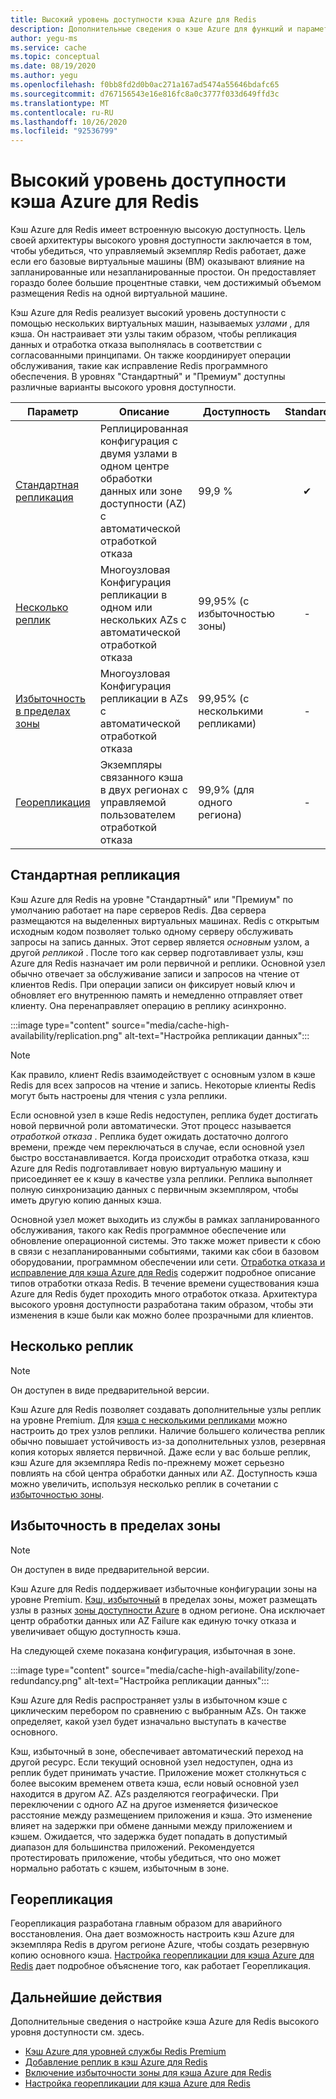 ```yaml
---
title: Высокий уровень доступности кэша Azure для Redis
description: Дополнительные сведения о кэше Azure для функций и параметров высокой доступности Redis
author: yegu-ms
ms.service: cache
ms.topic: conceptual
ms.date: 08/19/2020
ms.author: yegu
ms.openlocfilehash: f0bb8fd2d0b0ac271a167ad5474a55646bdafc65
ms.sourcegitcommit: d767156543e16e816fc8a0c3777f033d649ffd3c
ms.translationtype: MT
ms.contentlocale: ru-RU
ms.lasthandoff: 10/26/2020
ms.locfileid: "92536799"
---
```

# <a name="high-availability-for-azure-cache-for-redis"></a>Высокий уровень доступности кэша Azure для Redis

Кэш Azure для Redis имеет встроенную высокую доступность. Цель своей архитектуры высокого уровня доступности заключается в том, чтобы убедиться, что управляемый экземпляр Redis работает, даже если его базовые виртуальные машины (ВМ) оказывают влияние на запланированные или незапланированные простои. Он предоставляет гораздо более большие процентные ставки, чем достижимый объемом размещения Redis на одной виртуальной машине.

Кэш Azure для Redis реализует высокий уровень доступности с помощью нескольких виртуальных машин, называемых *узлами* , для кэша. Он настраивает эти узлы таким образом, чтобы репликация данных и отработка отказа выполнялась в соответствии с согласованными принципами. Он также координирует операции обслуживания, такие как исправление Redis программного обеспечения. В уровнях "Стандартный" и "Премиум" доступны различные варианты высокого уровня доступности.

| Параметр | Описание | Доступность | Standard | Premium |
| ------------------- | ------- | ------- | :------: | :---: |
| [Стандартная репликация](#standard-replication)| Реплицированная конфигурация с двумя узлами в одном центре обработки данных или зоне доступности (AZ) с автоматической отработкой отказа | 99,9 % |✔|✔|
| [Несколько реплик](#multiple-replicas) | Многоузловая Конфигурация репликации в одном или нескольких AZs с автоматической отработкой отказа | 99,95% (с избыточностью зоны) |-|✔|
| [Избыточность в пределах зоны](#zone-redundancy) | Многоузловая Конфигурация репликации в AZs с автоматической отработкой отказа | 99,95% (с несколькими репликами) |-|✔|
| [Георепликация](#geo-replication) | Экземпляры связанного кэша в двух регионах с управляемой пользователем отработкой отказа | 99,9% (для одного региона) |-|✔|

## <a name="standard-replication"></a>Стандартная репликация

Кэш Azure для Redis на уровне "Стандартный" или "Премиум" по умолчанию работает на паре серверов Redis. Два сервера размещаются на выделенных виртуальных машинах. Redis с открытым исходным кодом позволяет только одному серверу обслуживать запросы на запись данных. Этот сервер является *основным* узлом, а другой *репликой* . После того как сервер подготавливает узлы, кэш Azure для Redis назначает им роли первичной и реплики. Основной узел обычно отвечает за обслуживание записи и запросов на чтение от клиентов Redis. При операции записи он фиксирует новый ключ и обновляет его внутреннюю память и немедленно отправляет ответ клиенту. Она перенаправляет операцию в реплику асинхронно.

:::image type="content" source="media/cache-high-availability/replication.png" alt-text="Настройка репликации данных":::
   
>[!NOTE]
>Как правило, клиент Redis взаимодействует с основным узлом в кэше Redis для всех запросов на чтение и запись. Некоторые клиенты Redis могут быть настроены для чтения с узла реплики.
>
>

Если основной узел в кэше Redis недоступен, реплика будет достигать новой первичной роли автоматически. Этот процесс называется *отработкой отказа* . Реплика будет ожидать достаточно долгого времени, прежде чем переключаться в случае, если основной узел быстро восстанавливается. Когда происходит отработка отказа, кэш Azure для Redis подготавливает новую виртуальную машину и присоединяет ее к кэшу в качестве узла реплики. Реплика выполняет полную синхронизацию данных с первичным экземпляром, чтобы иметь другую копию данных кэша.

Основной узел может выходить из службы в рамках запланированного обслуживания, такого как Redis программное обеспечение или обновление операционной системы. Это также может привести к сбою в связи с незапланированными событиями, такими как сбои в базовом оборудовании, программном обеспечении или сети. [Отработка отказа и исправление для кэша Azure для Redis](cache-failover.md) содержит подробное описание типов отработки отказа Redis. В течение времени существования кэша Azure для Redis будет проходить много отработок отказа. Архитектура высокого уровня доступности разработана таким образом, чтобы эти изменения в кэше были как можно более прозрачными для клиентов.

## <a name="multiple-replicas"></a>Несколько реплик

>[!NOTE]
>Он доступен в виде предварительной версии.
>
>

Кэш Azure для Redis позволяет создавать дополнительные узлы реплик на уровне Premium. Для [кэша с несколькими репликами](cache-how-to-multi-replicas.md) можно настроить до трех узлов реплики. Наличие большего количества реплик обычно повышает устойчивость из-за дополнительных узлов, резервная копия которых является первичной. Даже если у вас больше реплик, кэш Azure для экземпляра Redis по-прежнему может серьезно повлиять на сбой центра обработки данных или AZ. Доступность кэша можно увеличить, используя несколько реплик в сочетании с [избыточностью зоны](#zone-redundancy).

## <a name="zone-redundancy"></a>Избыточность в пределах зоны

>[!NOTE]
>Он доступен в виде предварительной версии.
>
>

Кэш Azure для Redis поддерживает избыточные конфигурации зоны на уровне Premium. [Кэш, избыточный](cache-how-to-zone-redundancy.md) в пределах зоны, может размещать узлы в разных [зоны доступности Azure](../availability-zones/az-overview.md) в одном регионе. Она исключает центр обработки данных или AZ Failure как единую точку отказа и увеличивает общую доступность кэша.

На следующей схеме показана конфигурация, избыточная в зоне.

:::image type="content" source="media/cache-high-availability/zone-redundancy.png" alt-text="Настройка репликации данных":::
   
Кэш Azure для Redis распространяет узлы в избыточном кэше с циклическим перебором по сравнению с выбранным AZs. Он также определяет, какой узел будет изначально выступать в качестве основного.

Кэш, избыточный в зоне, обеспечивает автоматический переход на другой ресурс. Если текущий основной узел недоступен, одна из реплик будет принимать участие. Приложение может столкнуться с более высоким временем ответа кэша, если новый основной узел находится в другом AZ. AZs разделяются географически. При переключении с одного AZ на другое изменяется физическое расстояние между размещением приложения и кэша. Это изменение влияет на задержки при обмене данными между приложением и кэшем. Ожидается, что задержка будет попадать в допустимый диапазон для большинства приложений. Рекомендуется протестировать приложение, чтобы убедиться, что оно может нормально работать с кэшем, избыточным в зоне.

## <a name="geo-replication"></a>Георепликация

Георепликация разработана главным образом для аварийного восстановления. Она дает возможность настроить кэш Azure для экземпляра Redis в другом регионе Azure, чтобы создать резервную копию основного кэша. [Настройка георепликации для кэша Azure для Redis](cache-how-to-geo-replication.md) дает подробное объяснение того, как работает Георепликация.

## <a name="next-steps"></a>Дальнейшие действия

Дополнительные сведения о настройке кэша Azure для Redis высокого уровня доступности см. здесь.

* [Кэш Azure для уровней службы Redis Premium](cache-overview.md#service-tiers)
* [Добавление реплик в кэш Azure для Redis](cache-how-to-multi-replicas.md)
* [Включение избыточности зоны для кэша Azure для Redis](cache-how-to-zone-redundancy.md)
* [Настройка георепликации для кэша Azure для Redis](cache-how-to-geo-replication.md)